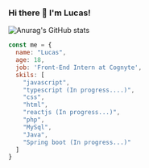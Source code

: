 ### Hi there 👋  I'm Lucas!
![Anurag's GitHub stats](https://github-readme-stats.vercel.app/api?username=LucasAlt40&theme=tokyonight&show_icons=true)
```javascript
const me = {
  name: "Lucas",
  age: 18,
  job: 'Front-End Intern at Cognyte',
  skils: [
    "javascript",
    "typescript (In progress....)",
    "css",
    "html",
    "reactjs (In progress...)",
    "php",
    "MySql",
    "Java",
    "Spring boot (In progress...)"
  ]
}
```
